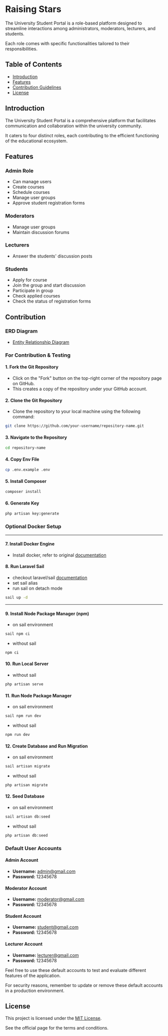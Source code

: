 # Raising Stars

The University Student Portal is a role-based platform designed to streamline interactions among administrators, moderators, lecturers, and students. 

Each role comes with specific functionalities tailored to their responsibilities.

## Table of Contents

- [Introduction](#introduction)
- [Features](#features)
- [Contribution Guidelines](#contribution)
- [License](#license)

## Introduction
The University Student Portal is a comprehensive platform that facilitates communication and collaboration within the university community. 

It caters to four distinct roles, each contributing to the efficient functioning of the educational ecosystem.

## Features

### Admin Role
- Can manage users
- Create courses
- Schedule courses
- Manage user groups
- Approve student registration forms

### Moderators
- Manage user groups
- Maintain discussion forums

### Lecturers
- Answer the students' discussion posts

### Students
- Apply for course
- Join the group and start discussion
- Participate in group
- Check applied courses
- Check the status of registration forms

## Contribution

### ERD Diagram
- [Entity Relationship Diagram](https://lucid.app/lucidchart/7457bcbb-386b-44af-bbc4-3355107c634d/edit?invitationId=inv_8eefb750-5638-4bd0-b3f8-00613ea13638&page=0_0#)

### For Contribution & Testing

#### 1. Fork the Git Repository

- Click on the "Fork" button on the top-right corner of the repository page on GitHub.
- This creates a copy of the repository under your GitHub account.

#### 2. Clone the Git Repository

- Clone the repository to your local machine using the following command:

```bash
git clone https://github.com/your-username/repository-name.git
```

#### 3. Navigate to the Repository

```bash
cd repository-name
```

#### 4. Copy Env File

```bash
cp .env.example .env
```

#### 5. Install Composer

```bash
composer install
```

#### 6. Generate Key

```bash
php artisan key:generate
```

### Optional Docker Setup
---
#### 7. Install Docker Engine
- Install docker, refer to original [documentation](https://www.docker.com/products/docker-desktop/)

#### 8. Run Laravel Sail

- checkout laravel/sail [documentation](https://laravel.com/docs/10.x/sail)
- set sail alias
- run sail on detach mode

```bash
sail up -d
```
---
#### 9. Install Node Package Manager (npm)

- on sail environment

```bash
sail npm ci
```

- without sail

```bash
npm ci
```

#### 10. Run Local Server

- without sail

```bash
php artisan serve
```

#### 11. Run Node Package Manager

- on sail environment

```bash
sail npm run dev
```

- without sail

```bash
npm run dev
```

#### 12. Create Database and Run Migration

- on sail environment

```bash
sail artisan migrate
```

- without sail

```bash
php artisan migrate
```

#### 12. Seed Database

- on sail environment

```bash
sail artisan db:seed
```

- without sail

```bash
php artisan db:seed
```

### Default User Accounts

#### Admin Account
- **Username:** admin@gmail.com
- **Password:** 12345678

#### Moderator Account
- **Username:** moderator@gmail.com
- **Password:** 12345678

#### Student Account
- **Username:** student@gmail.com
- **Password:** 12345678

#### Lecturer Account
- **Username:** lecturer@gmail.com
- **Password:** 12345678

Feel free to use these default accounts to test and evaluate different features of the application. 

For security reasons, remember to update or remove these default accounts in a production environment.

## License

This project is licensed under the [MIT License](https://opensource.org/licenses/MIT). 

See the official page for the terms and conditions.



